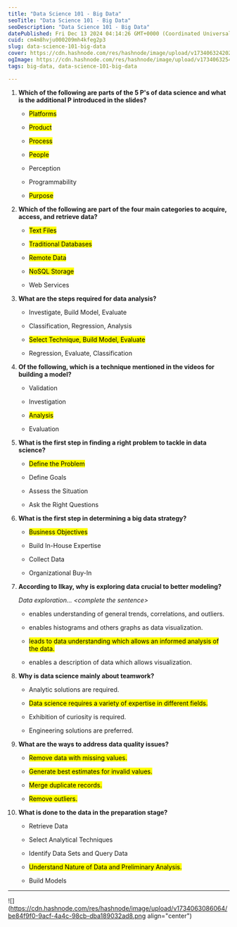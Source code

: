 ```yaml
---
title: "Data Science 101 - Big Data"
seoTitle: "Data Science 101 - Big Data"
seoDescription: "Data Science 101 - Big Data"
datePublished: Fri Dec 13 2024 04:14:26 GMT+0000 (Coordinated Universal Time)
cuid: cm4m8hvju000209mh4kfeg2p3
slug: data-science-101-big-data
cover: https://cdn.hashnode.com/res/hashnode/image/upload/v1734063242029/380f5afd-80d6-4537-9c1b-09fb50667c55.png
ogImage: https://cdn.hashnode.com/res/hashnode/image/upload/v1734063254281/5e808770-4f5e-4179-9310-2f35cd938742.png
tags: big-data, data-science-101-big-data

---
```


1. **Which of the following are parts of the 5 P's of data science and what is the additional P introduced in the slides?**
    
    * <mark>Platforms</mark>
        
    * <mark>Product</mark>
        
    * <mark>Process</mark>
        
    * <mark>People</mark>
        
    * Perception
        
    * Programmability
        
    * <mark>Purpose</mark>
        
2. **Which of the following are part of the four main categories to acquire, access, and retrieve data?**
    
    * <mark>Text Files</mark>
        
    * <mark>Traditional Databases</mark>
        
    * <mark>Remote Data</mark>
        
    * <mark>NoSQL Storage</mark>
        
    * Web Services
        
3. **What are the steps required for data analysis?**
    
    * Investigate, Build Model, Evaluate
        
    * Classification, Regression, Analysis
        
    * <mark>Select Technique, Build Model, Evaluate</mark>
        
    * Regression, Evaluate, Classification
        
4. **Of the following, which is a technique mentioned in the videos for building a model?**
    
    * Validation
        
    * Investigation
        
    * <mark>Analysis</mark>
        
    * Evaluation
        
5. **What is the first step in finding a right problem to tackle in data science?**
    
    * <mark>Define the Problem</mark>
        
    * Define Goals
        
    * Assess the Situation
        
    * Ask the Right Questions
        
6. **What is the first step in determining a big data strategy?**
    
    * <mark>Business Objectives</mark>
        
    * Build In-House Expertise
        
    * Collect Data
        
    * Organizational Buy-In
        
7. **According to Ilkay, why is exploring data crucial to better modeling?**
    
    *Data exploration... &lt;complete the sentence&gt;*
    
    * enables understanding of general trends, correlations, and outliers.
        
    * enables histograms and others graphs as data visualization.
        
    * <mark>leads to data understanding which allows an informed analysis of the data.</mark>
        
    * enables a description of data which allows visualization.
        
8. **Why is data science mainly about teamwork?**
    
    * Analytic solutions are required.
        
    * <mark>Data science requires a variety of expertise in different fields.</mark>
        
    * Exhibition of curiosity is required.
        
    * Engineering solutions are preferred.
        
9. **What are the ways to address data quality issues?**
    
    * <mark>Remove data with missing values.</mark>
        
    * <mark>Generate best estimates for invalid values.</mark>
        
    * <mark>Merge duplicate records.</mark>
        
    * <mark>Remove outliers.</mark>
        
10. **What is done to the data in the preparation stage?**
    
    * Retrieve Data
        
    * Select Analytical Techniques
        
    * Identify Data Sets and Query Data
        
    * <mark>Understand Nature of Data and Preliminary Analysis.</mark>
        
    * Build Models
        

---

![](https://cdn.hashnode.com/res/hashnode/image/upload/v1734063086064/be84f9f0-9acf-4a4c-98cb-dba189032ad8.png align="center")